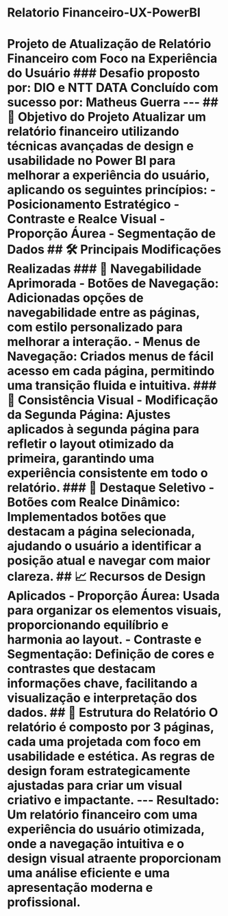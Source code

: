 # Relatorio Financeiro-UX-PowerBI
 # Projeto de Atualização de Relatório Financeiro com Foco na Experiência do Usuário  ### Desafio proposto por: DIO e NTT DATA   **Concluído com sucesso por: Matheus Guerra**  ---  ## 🎯 **Objetivo do Projeto** Atualizar um relatório financeiro utilizando técnicas avançadas de design e usabilidade no Power BI para melhorar a experiência do usuário, aplicando os seguintes princípios:  - **Posicionamento Estratégico** - **Contraste e Realce Visual** - **Proporção Áurea** - **Segmentação de Dados**  ## 🛠️ **Principais Modificações Realizadas**  ### 🔹 Navegabilidade Aprimorada - **Botões de Navegação**: Adicionadas opções de navegabilidade entre as páginas, com estilo personalizado para melhorar a interação. - **Menus de Navegação**: Criados menus de fácil acesso em cada página, permitindo uma transição fluida e intuitiva.  ### 🔹 Consistência Visual - **Modificação da Segunda Página**: Ajustes aplicados à segunda página para refletir o layout otimizado da primeira, garantindo uma experiência consistente em todo o relatório.  ### 🔹 Destaque Seletivo - **Botões com Realce Dinâmico**: Implementados botões que destacam a página selecionada, ajudando o usuário a identificar a posição atual e navegar com maior clareza.  ## 📈 **Recursos de Design Aplicados**  - **Proporção Áurea**: Usada para organizar os elementos visuais, proporcionando equilíbrio e harmonia ao layout. - **Contraste e Segmentação**: Definição de cores e contrastes que destacam informações chave, facilitando a visualização e interpretação dos dados.  ## 📄 **Estrutura do Relatório**  O relatório é composto por **3 páginas**, cada uma projetada com foco em usabilidade e estética. As regras de design foram estrategicamente ajustadas para criar um visual criativo e impactante.  ---  **Resultado**: Um relatório financeiro com uma experiência do usuário otimizada, onde a navegação intuitiva e o design visual atraente proporcionam uma análise eficiente e uma apresentação moderna e profissional.
